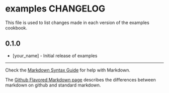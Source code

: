 # examples CHANGELOG

This file is used to list changes made in each version of the examples cookbook.

## 0.1.0
- [your_name] - Initial release of examples

- - -
Check the [Markdown Syntax Guide](http://daringfireball.net/projects/markdown/syntax) for help with Markdown.

The [Github Flavored Markdown page](http://github.github.com/github-flavored-markdown/) describes the differences between markdown on github and standard markdown.
